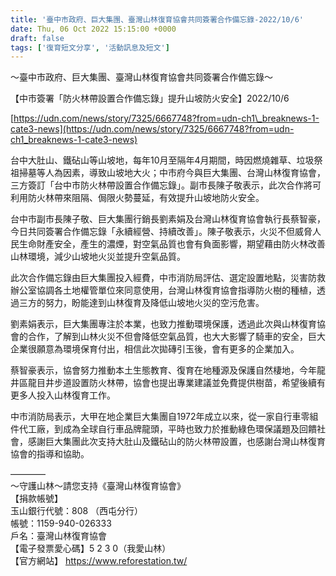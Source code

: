 ```yaml
---
title: '臺中市政府、巨大集團、臺灣山林復育協會共同簽署合作備忘錄-2022/10/6'
date: Thu, 06 Oct 2022 15:15:00 +0000
draft: false
tags: ['復育短文分享', '活動訊息及短文']
---
```


～臺中市政府、巨大集團、臺灣山林復育協會共同簽署合作備忘錄～

【中市簽署「防火林帶設置合作備忘錄」提升山坡防火安全】2022/10/6

  
[https://udn.com/news/story/7325/6667748?from=udn-ch1\_breaknews-1-cate3-news](https://udn.com/news/story/7325/6667748?from=udn-ch1_breaknews-1-cate3-news)

台中大肚山、鐵砧山等山坡地，每年10月至隔年4月期間，時因燃燒雜草、垃圾祭祖掃墓等人為因素，導致山坡地大火；中市府今與巨大集團、台灣山林復育協會，三方簽訂「台中市防火林帶設置合作備忘錄」。副市長陳子敬表示，此次合作將可利用防火林帶來阻隔、侷限火勢蔓延，有效提升山坡地防火安全。

台中市副市長陳子敬、巨大集團行銷長劉素娟及台灣山林復育協會執行長蔡智豪，今日共同簽署合作備忘錄「永續經營、持續改善」。陳子敬表示，火災不但威脅人民生命財產安全，產生的濃煙，對空氣品質也會有負面影響，期望藉由防火林改善山林環境，減少山坡地火災並提升空氣品質。

此次合作備忘錄由巨大集團投入經費，中市消防局評估、選定設置地點，災害防救辦公室協調各土地權管單位來同意使用，台灣山林復育協會指導防火樹的種植，透過三方的努力，盼能達到山林復育及降低山坡地火災的空污危害。

劉素娟表示，巨大集團專注於本業，也致力推動環境保護，透過此次與山林復育協會的合作，了解到山林火災不但會降低空氣品質，也大大影響了騎車的安全，巨大企業很願意為環境保育付出，相信此次拋磚引玉後，會有更多的企業加入。

蔡智豪表示，協會努力推動本土生態教育、復育在地種源及保護自然棲地，今年龍井區龍目井步道設置防火林帶，協會也提出專業建議並免費提供樹苗，希望後續有更多人投入山林復育工作。

中市消防局表示，大甲在地企業巨大集團自1972年成立以來，從一家自行車零組件代工廠，到成為全球自行車品牌龍頭，平時也致力於推動綠色環保議題及回饋社會，感謝巨大集團此次支持大肚山及鐵砧山的防火林帶設置，也感謝台灣山林復育協會的指導和協助。

————  
～守護山林～請您支持《臺灣山林復育協會》  
【捐款帳號】  
玉山銀行代號：808 （西屯分行）  
帳號：1159-940-026333  
戶名：臺灣山林復育協會  
【電子發票愛心碼】5 2 3 0（我愛山林）  
【官方網站】 https://www.reforestation.tw/